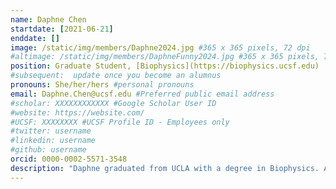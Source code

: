 ```yaml
---
name: Daphne Chen
startdate: [2021-06-21]
enddate: []
image: /static/img/members/Daphne2024.jpg #365 x 365 pixels, 72 dpi
#altimage: /static/img/members/DaphneFunny2024.jpg #365 x 365 pixels, 72 dpi
position: Graduate Student, [Biophysics](https://biophysics.ucsf.edu)
#subsequent:  update once you become an alumnus
pronouns: She/her/hers #personal pronouns
email: Daphne.Chen@ucsf.edu #Preferred public email address
#scholar: XXXXXXXXXXXX #Google Scholar User ID
#website: https://website.com/
#UCSF: XXXXXXXX #UCSF Profile ID - Employees only
#twitter: username
#linkedin: username
#github: username
orcid: 0000-0002-5571-3548
description: "Daphne graduated from UCLA with a degree in Biophysics. As an undergraduate, she studied the effects of chaotropes and kosmotropes on protein hydration layers under the guidance of [Dr. Giovanni Zocchi](https://zocchi.physics.ucla.edu). She discovered her interest in structural biology when she spent a summer working under [Dr. Kliment Verba](https://verbalab.ucsf.edu) at UCSF. As a graduate student, Daphne is characterizing anti-CRISPR proteins in collaboration with the [Fraser Lab](https://fraserlab.com/), as well as pursuing structural biology projects related to the phage-bacteria arms race. Outside of lab, Daphne enjoys birding, reading, and playing with her cat [Lilly](/pets/#Lilly). Daphne is supported by a graduate fellowship from the [UCSF Discovery Fellows Program](https://graduate.ucsf.edu/discovery-fellows-program)."
---
```

